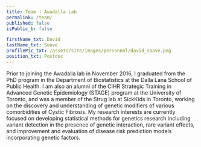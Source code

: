 ```yaml
---
title: Team | Awadalla Lab
permalink: /team/
published: false
isPublic_b: false

firstName_txt: David
lastName_txt: Soave
profilePic_txt: /assets/site/images/personnel/david_soave.png
position_txt: Postdoc
---
```


Prior to joining the Awadalla lab in November 2016, I graduated from the PhD program in the Department of Biostatistics at the Dalla Lana School of Public Health. I am also an alumni of the CIHR Strategic Training in Advanced Genetic Epidemiology (STAGE) program at the University of Toronto, and was a member of the Strug lab at SickKids in Toronto, working on the discovery and understanding of genetic modifiers of various comorbidities of Cystic Fibrosis. My research interests are currently focused on developing statistical methods for genetics research including variant detection in the presence of genetic interaction, rare variant effects, and improvement and evaluation of disease risk prediction models incorporating genetic factors.